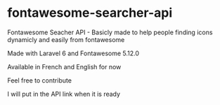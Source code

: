 # fontawesome-searcher-api
Fontawesome Seacher API - Basicly made to help people finding icons dynamicly and easily from fontawesome

Made with Laravel 6 and Fontawesome 5.12.0

Available in French and English for now

Feel free to contribute

I will put in the API link when it is ready
